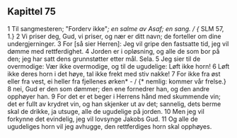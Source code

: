 ## Kapittel 75

1 Til sangmesteren; "Forderv ikke"*; en salme av Asaf; en sang. / {* SLM 57, 1.}
2 Vi priser deg, Gud, vi priser, og nær er ditt navn; de forteller om dine undergjerninger.
3 For [så sier Herren]: Jeg vil gripe den fastsatte tid, jeg vil dømme med rettferdighet.
4 Jorden er i opløsning, og alle de som bor på den; jeg har satt dens grunnstøtter etter mål. Sela.
5 Jeg sier til de overmodige: Vær ikke overmodige, og til de ugudelige: Løft ikke horn!
6 Løft ikke deres horn i det høye, tal ikke frekt med stiv nakke!
7 For ikke fra øst eller fra vest, ei heller fra fjellenes ørken* - / {* nemlig: kommer vår frelse.}
8 nei, Gud er den som dømmer; den ene fornedrer han, og den andre opphøyer han.
9 For det er et beger i Herrens hånd med skummende vin; det er fullt av krydret vin, og han skjenker ut av det; sannelig, dets berme skal de drikke, ja utsuge, alle de ugudelige på jorden.
10 Men jeg vil forkynne det evindelig, jeg vil lovsynge Jakobs Gud.
11 Og alle de ugudeliges horn vil jeg avhugge, den rettferdiges horn skal opphøyes.
